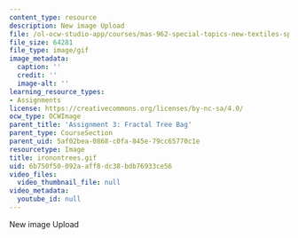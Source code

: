 ```yaml
---
content_type: resource
description: New image Upload
file: /ol-ocw-studio-app/courses/mas-962-special-topics-new-textiles-spring-2010/6b750f50092aaff8dc38bdb76933ce56_ironontrees.gif
file_size: 64281
file_type: image/gif
image_metadata:
  caption: ''
  credit: ''
  image-alt: ''
learning_resource_types:
- Assignments
license: https://creativecommons.org/licenses/by-nc-sa/4.0/
ocw_type: OCWImage
parent_title: 'Assignment 3: Fractal Tree Bag'
parent_type: CourseSection
parent_uid: 5af02bea-0868-c0fa-845e-79cc65770c1e
resourcetype: Image
title: ironontrees.gif
uid: 6b750f50-092a-aff8-dc38-bdb76933ce56
video_files:
  video_thumbnail_file: null
video_metadata:
  youtube_id: null
---
```

New image Upload
